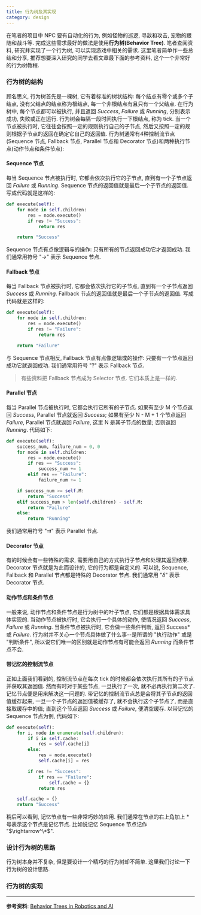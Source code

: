 ```yaml
---
title: 行为树及其实现
category: design
---
```

在笔者的项目中 NPC 要有自动化的行为, 例如怪物的巡逻, 寻敌和攻击, 宠物的跟随和战斗等. 完成这些需求最好的做法是使用**行为树(Behavior Tree)**. 笔者查阅资料, 研究并实现了一个行为树, 可以实现游戏中相关的需求. 这里笔者简单作一些总结和分享, 推荐想要深入研究的同学去看文章最下面的参考资料, 这个一个非常好的行为树教程.

### 行为树的结构
顾名思义, 行为树首先是一棵树, 它有着标准的树状结构: 每个结点有零个或多个子结点, 没有父结点的结点称为根结点, 每一个非根结点有且只有一个父结点. 在行为树中, 每个节点都可以被执行, 并且返回 *Success*, *Failure* 或 *Running*, 分别表示成功, 失败或正在运行. 行为树会每隔一段时间执行一下根结点, 称为 tick. 当一个节点被执行时, 它往往会按照一定的规则执行自己的子节点, 然后又按照一定的规则根据子节点的返回在确定它自己的返回值. 行为树通常有4种控制流节点(Sequence 节点, Fallback 节点, Parallel 节点和 Decorator 节点)和两种执行节点(动作节点和条件节点):

#### Sequence 节点
每当 Sequence 节点被执行时, 它都会依次执行它的子节点, 直到有一个子节点返回 *Failure* 或 *Running*. Sequence 节点的返回值就是最后一个子节点的返回值. 写成代码就是这样的:

```python
def execute(self):
    for node in self.children:
        res = node.execute()
        if res != "Success":
            return res

    return "Success"
```

Sequence 节点有点像逻辑与的操作: 只有所有的节点返回成功它才返回成功. 我们通常用符号 "$\rightarrow$" 表示 Sequence 节点.

#### Fallback 节点
每当 Fallback 节点被执行时, 它都会依次执行它的子节点, 直到有一个子节点返回 *Success* 或 *Running*. Fallback 节点的返回值就是最后一个子节点的返回值. 写成代码就是这样的:

```python
def execute(self):
    for node in self.children:
        res = node.execute()
        if res != "Failure":
            return res

    return "Failure"
```

与 Sequence 节点相反, Fallback 节点有点像逻辑或的操作: 只要有一个节点返回成功它就返回成功. 我们通常用符号 "$?$" 表示 Fallback 节点.

> 有些资料把 Fallback 节点成为 Selector 节点. 它们本质上是一样的.

#### Parallel 节点
每当 Parallel 节点被执行时, 它都会执行它所有的子节点. 如果有至少 M 个节点返回 *Success*, Parallel 节点就返回 *Success*; 如果有至少 N - M + 1 个节点返回 *Failure*, Parallel 节点就返回 *Failure*, 这里 N 是其子节点的数量; 否则返回 *Running*. 代码如下:

```python
def execute(self):
    success_num, failure_num = 0, 0
    for node in self.children:
        res = node.execute()
        if res == "Success":
            success_num += 1
        elif res == "Failure":
            failure_num += 1

    if success_num >= self.M:
        return "Success"
    elif success_num > len(self.children) - self.M:
        return "Failure"
    else:
        return "Running"
```

我们通常用符号 "$\rightrightarrows$" 表示 Parallel 节点.

#### Decorator 节点
有的时候会有一些特殊的需求, 需要用自己的方式执行子节点和处理其返回结果. Decorator 节点就是为此而设计的, 它的行为都是自定义的. 可以说, Sequence, Fallback 和 Parallel 节点都是特殊的 Decorator 节点. 我们通常用 "$\delta$" 表示 Decorator 节点.

#### 动作节点和条件节点
一般来说, 动作节点和条件节点是行为树中的叶子节点, 它们都是根据具体需求具体实现的. 当动作节点被执行时, 它会执行一个具体的动作, 使情况返回 *Success*, *Failure* 或 *Running*. 当条件节点被执行时, 它会做一些条件判断, 返回 Success* 或 *Failure*. 行为树并不关心一个节点具体做了什么事--是所谓的 "执行动作" 或是 "判断条件", 所以说它们唯一的区别就是动作节点有可能会返回 *Running* 而条件节点不会.

#### 带记忆的控制流节点
正如上面我们看到的, 控制流节点在每次 tick 的时候都会依次执行其所有的子节点并获取其返回值. 然而有时对于某些节点, 一旦执行了一次, 就不必再执行第二次了. 记忆节点便是用来解决这一问题的. 带记忆的控制流节点总是会将其子节点的返回值缓存起来, 一旦一个子节点的返回值被缓存了, 就不会执行这个子节点了, 而是直接取缓存中的值; 直到这个节点返回 *Success* 或 *Failure*, 便清空缓存. 以带记忆的 Sequence 节点为例, 代码如下:

```python
def execute(self):
    for i, node in enumerate(self.children):
        if i in self.cache:
            res = self.cache[i]
        else:
            res = node.execute()
            self.cache[i] = res

        if res != "Success":
            if res == "Failure":
                self.cache = {}
            return res

    self.cache = {}
    return "Success"
```

稍后可以看到, 记忆节点有一些非常巧妙的应用. 我们通常在节点的右上角加上 \* 号表示这个节点是记忆节点. 比如说记忆 Sequence 节点记作 "$\rightarrow^\*$".

### 设计行为树的思路
行为树本身并不复杂, 但是要设计一个精巧的行为树却不简单. 这里我们讨论一下行为树的设计思路.


### 行为树的实现

***
**参考资料**: [Behavior Trees in Robotics and AI](https://arxiv.org/pdf/1709.00084.pdf)